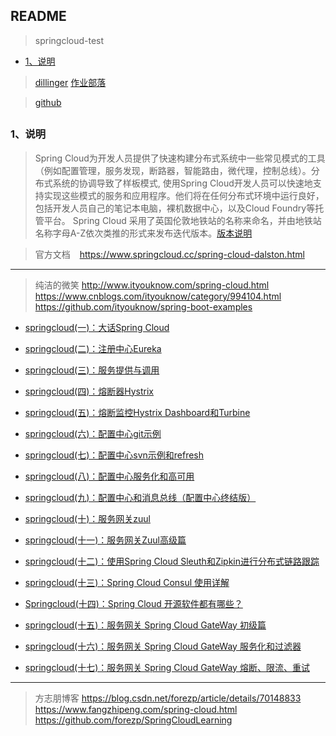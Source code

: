 ## README
> springcloud-test

*   [1、说明](#introduce) 

> [dillinger]( https://dillinger.io/ )   [作业部落]( https://www.zybuluo.com/mdeditor )    

> [github]( https://github.com/scott180/springcloud-test ) 



<h2 id="introduce"></h2>

### 1、说明
> Spring Cloud为开发人员提供了快速构建分布式系统中一些常见模式的工具（例如配置管理，服务发现，断路器，智能路由，微代理，控制总线）。分布式系统的协调导致了样板模式, 使用Spring Cloud开发人员可以快速地支持实现这些模式的服务和应用程序。他们将在任何分布式环境中运行良好，包括开发人员自己的笔记本电脑，裸机数据中心，以及Cloud Foundry等托管平台。
Spring Cloud 采用了英国伦敦地铁站的名称来命名，并由地铁站名称字母A-Z依次类推的形式来发布迭代版本。[版本说明]( https://mp.weixin.qq.com/s/IqlHFsIrFJ5vBG9-1gldJw )

>官方文档 &ensp; https://www.springcloud.cc/spring-cloud-dalston.html

-------

>纯洁的微笑 
http://www.ityouknow.com/spring-cloud.html &ensp;
https://www.cnblogs.com/ityouknow/category/994104.html &ensp;
https://github.com/ityouknow/spring-boot-examples

- [springcloud(一)：大话Spring Cloud]( https://www.cnblogs.com/ityouknow/p/6791221.html )
- [springcloud(二)：注册中心Eureka]( https://www.cnblogs.com/ityouknow/p/6854805.html )
- [springcloud(三)：服务提供与调用]( https://www.cnblogs.com/ityouknow/p/6859802.html )
- [springcloud(四)：熔断器Hystrix]( https://www.cnblogs.com/ityouknow/p/6868833.html )
- [springcloud(五)：熔断监控Hystrix Dashboard和Turbine]( https://www.cnblogs.com/ityouknow/p/6889059.html )

- [springcloud(六)：配置中心git示例]( https://www.cnblogs.com/ityouknow/p/6892584.html )
- [springcloud(七)：配置中心svn示例和refresh]( https://www.cnblogs.com/ityouknow/p/6906917.html )
- [springcloud(八)：配置中心服务化和高可用]( https://www.cnblogs.com/ityouknow/p/6922705.html )
- [springcloud(九)：配置中心和消息总线（配置中心终结版）]( https://www.cnblogs.com/ityouknow/p/6931958.html )
- [springcloud(十)：服务网关zuul]( https://www.cnblogs.com/ityouknow/p/6944096.html )  

- [springcloud(十一)：服务网关Zuul高级篇](http://www.ityouknow.com/springcloud/2018/01/20/spring-cloud-zuul.html )  
- [springcloud(十二)：使用Spring Cloud Sleuth和Zipkin进行分布式链路跟踪](http://www.ityouknow.com/springcloud/2018/02/02/spring-cloud-sleuth-zipkin.html )  
- [springcloud(十三)：Spring Cloud Consul 使用详解](http://www.ityouknow.com/springcloud/2018/07/20/spring-cloud-consul.html )  
- [Springcloud(十四)：Spring Cloud 开源软件都有哪些？](http://www.ityouknow.com/springcloud/2018/08/06/spring-cloud-open-source.html )  
- [springcloud(十五)：服务网关 Spring Cloud GateWay 初级篇](http://www.ityouknow.com/springcloud/2018/12/12/spring-cloud-gateway-start.html )  
- [springcloud(十六)：服务网关 Spring Cloud GateWay 服务化和过滤器](http://www.ityouknow.com/springcloud/2019/01/19/spring-cloud-gateway-service.html )   
- [springcloud(十七)：服务网关 Spring Cloud GateWay 熔断、限流、重试](http://www.ityouknow.com/springcloud/2019/01/26/spring-cloud-gateway-limit.html )  


-------
>方志朋博客
https://blog.csdn.net/forezp/article/details/70148833 &ensp;
https://www.fangzhipeng.com/spring-cloud.html &ensp;
https://github.com/forezp/SpringCloudLearning
